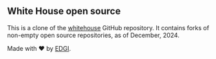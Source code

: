 ## White House open source 

This is a clone of the [whitehouse](https://github.com/whitehouse) GitHub repository. It contains forks 
of non-empty open source repositories, as of December, 2024.

Made with ❤️ by [EDGI](https://envirodatagov.org).
